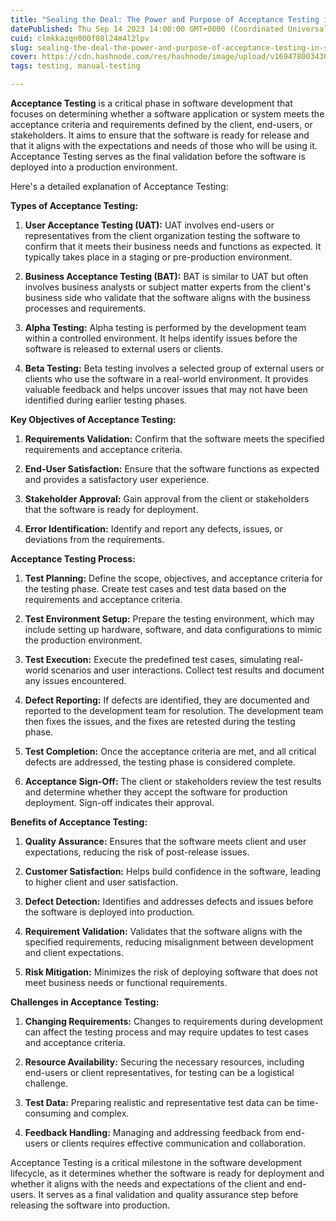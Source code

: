 ```yaml
---
title: "Sealing the Deal: The Power and Purpose of Acceptance Testing in Software Development"
datePublished: Thu Sep 14 2023 14:00:00 GMT+0000 (Coordinated Universal Time)
cuid: clmkkazqn000f08l24m4l2lpv
slug: sealing-the-deal-the-power-and-purpose-of-acceptance-testing-in-software-development
cover: https://cdn.hashnode.com/res/hashnode/image/upload/v1694780034304/4e8bc9c0-db78-421f-8ce1-d955c39e8357.avif
tags: testing, manual-testing

---
```


**Acceptance Testing** is a critical phase in software development that focuses on determining whether a software application or system meets the acceptance criteria and requirements defined by the client, end-users, or stakeholders. It aims to ensure that the software is ready for release and that it aligns with the expectations and needs of those who will be using it. Acceptance Testing serves as the final validation before the software is deployed into a production environment.

Here's a detailed explanation of Acceptance Testing:

**Types of Acceptance Testing:**

1. **User Acceptance Testing (UAT):** UAT involves end-users or representatives from the client organization testing the software to confirm that it meets their business needs and functions as expected. It typically takes place in a staging or pre-production environment.
    
2. **Business Acceptance Testing (BAT):** BAT is similar to UAT but often involves business analysts or subject matter experts from the client's business side who validate that the software aligns with the business processes and requirements.
    
3. **Alpha Testing:** Alpha testing is performed by the development team within a controlled environment. It helps identify issues before the software is released to external users or clients.
    
4. **Beta Testing:** Beta testing involves a selected group of external users or clients who use the software in a real-world environment. It provides valuable feedback and helps uncover issues that may not have been identified during earlier testing phases.
    

**Key Objectives of Acceptance Testing:**

1. **Requirements Validation:** Confirm that the software meets the specified requirements and acceptance criteria.
    
2. **End-User Satisfaction:** Ensure that the software functions as expected and provides a satisfactory user experience.
    
3. **Stakeholder Approval:** Gain approval from the client or stakeholders that the software is ready for deployment.
    
4. **Error Identification:** Identify and report any defects, issues, or deviations from the requirements.
    

**Acceptance Testing Process:**

1. **Test Planning:** Define the scope, objectives, and acceptance criteria for the testing phase. Create test cases and test data based on the requirements and acceptance criteria.
    
2. **Test Environment Setup:** Prepare the testing environment, which may include setting up hardware, software, and data configurations to mimic the production environment.
    
3. **Test Execution:** Execute the predefined test cases, simulating real-world scenarios and user interactions. Collect test results and document any issues encountered.
    
4. **Defect Reporting:** If defects are identified, they are documented and reported to the development team for resolution. The development team then fixes the issues, and the fixes are retested during the testing phase.
    
5. **Test Completion:** Once the acceptance criteria are met, and all critical defects are addressed, the testing phase is considered complete.
    
6. **Acceptance Sign-Off:** The client or stakeholders review the test results and determine whether they accept the software for production deployment. Sign-off indicates their approval.
    

**Benefits of Acceptance Testing:**

1. **Quality Assurance:** Ensures that the software meets client and user expectations, reducing the risk of post-release issues.
    
2. **Customer Satisfaction:** Helps build confidence in the software, leading to higher client and user satisfaction.
    
3. **Defect Detection:** Identifies and addresses defects and issues before the software is deployed into production.
    
4. **Requirement Validation:** Validates that the software aligns with the specified requirements, reducing misalignment between development and client expectations.
    
5. **Risk Mitigation:** Minimizes the risk of deploying software that does not meet business needs or functional requirements.
    

**Challenges in Acceptance Testing:**

1. **Changing Requirements:** Changes to requirements during development can affect the testing process and may require updates to test cases and acceptance criteria.
    
2. **Resource Availability:** Securing the necessary resources, including end-users or client representatives, for testing can be a logistical challenge.
    
3. **Test Data:** Preparing realistic and representative test data can be time-consuming and complex.
    
4. **Feedback Handling:** Managing and addressing feedback from end-users or clients requires effective communication and collaboration.
    

Acceptance Testing is a critical milestone in the software development lifecycle, as it determines whether the software is ready for deployment and whether it aligns with the needs and expectations of the client and end-users. It serves as a final validation and quality assurance step before releasing the software into production.